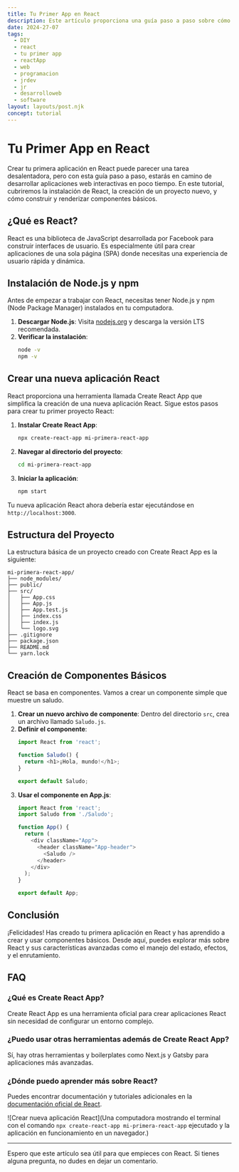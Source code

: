 ```yaml
---
title: Tu Primer App en React
description: Este artículo proporciona una guía paso a paso sobre cómo crear tu primera aplicación en React, desde la instalación hasta la creación de componentes básicos.
date: 2024-27-07
tags:
  - DIY
  - react
  - tu primer app
  - reactApp
  - web
  - programacion
  - jrdev
  - jr
  - desarrolloweb
  - software
layout: layouts/post.njk
concept: tutorial
---
```


# Tu Primer App en React

Crear tu primera aplicación en React puede parecer una tarea desalentadora, pero con esta guía paso a paso, estarás en camino de desarrollar aplicaciones web interactivas en poco tiempo. En este tutorial, cubriremos la instalación de React, la creación de un proyecto nuevo, y cómo construir y renderizar componentes básicos.

## ¿Qué es React?

React es una biblioteca de JavaScript desarrollada por Facebook para construir interfaces de usuario. Es especialmente útil para crear aplicaciones de una sola página (SPA) donde necesitas una experiencia de usuario rápida y dinámica.

## Instalación de Node.js y npm

Antes de empezar a trabajar con React, necesitas tener Node.js y npm (Node Package Manager) instalados en tu computadora.

1. **Descargar Node.js**: Visita [nodejs.org](https://nodejs.org) y descarga la versión LTS recomendada.
2. **Verificar la instalación**:
   ```bash
   node -v
   npm -v
   ```

## Crear una nueva aplicación React

React proporciona una herramienta llamada Create React App que simplifica la creación de una nueva aplicación React. Sigue estos pasos para crear tu primer proyecto React:

1. **Instalar Create React App**:
   ```bash
   npx create-react-app mi-primera-react-app
   ```
2. **Navegar al directorio del proyecto**:
   ```bash
   cd mi-primera-react-app
   ```
3. **Iniciar la aplicación**:
   ```bash
   npm start
   ```

Tu nueva aplicación React ahora debería estar ejecutándose en `http://localhost:3000`.

## Estructura del Proyecto

La estructura básica de un proyecto creado con Create React App es la siguiente:

```
mi-primera-react-app/
├── node_modules/
├── public/
├── src/
│   ├── App.css
│   ├── App.js
│   ├── App.test.js
│   ├── index.css
│   ├── index.js
│   └── logo.svg
├── .gitignore
├── package.json
├── README.md
└── yarn.lock
```

## Creación de Componentes Básicos

React se basa en componentes. Vamos a crear un componente simple que muestre un saludo.

1. **Crear un nuevo archivo de componente**: Dentro del directorio `src`, crea un archivo llamado `Saludo.js`.
2. **Definir el componente**:
   ```javascript
   import React from 'react';

   function Saludo() {
     return <h1>¡Hola, mundo!</h1>;
   }

   export default Saludo;
   ```
3. **Usar el componente en App.js**:
   ```javascript
   import React from 'react';
   import Saludo from './Saludo';

   function App() {
     return (
       <div className="App">
         <header className="App-header">
           <Saludo />
         </header>
       </div>
     );
   }

   export default App;
   ```

## Conclusión

¡Felicidades! Has creado tu primera aplicación en React y has aprendido a crear y usar componentes básicos. Desde aquí, puedes explorar más sobre React y sus características avanzadas como el manejo del estado, efectos, y el enrutamiento.

## FAQ

### ¿Qué es Create React App?
Create React App es una herramienta oficial para crear aplicaciones React sin necesidad de configurar un entorno complejo.

### ¿Puedo usar otras herramientas además de Create React App?
Sí, hay otras herramientas y boilerplates como Next.js y Gatsby para aplicaciones más avanzadas.

### ¿Dónde puedo aprender más sobre React?
Puedes encontrar documentación y tutoriales adicionales en la [documentación oficial de React](https://reactjs.org/docs/getting-started.html).

![Crear nueva aplicación React](Una computadora mostrando el terminal con el comando `npx create-react-app mi-primera-react-app` ejecutado y la aplicación en funcionamiento en un navegador.)

---

Espero que este artículo sea útil para que empieces con React. Si tienes alguna pregunta, no dudes en dejar un comentario.
